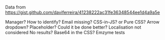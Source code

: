 Data from https://gist.github.com/daviferreira/41238222ac31fe36348544ee1d4a9a5e

Manager? How to identify?
Email missing?
CSS-in-JS? or Pure CSS?
Arrow dropdown?
Placeholder? Could it be done better?
Localisation not considered
No results?
Base64 in the CSS?
Emzyme tests